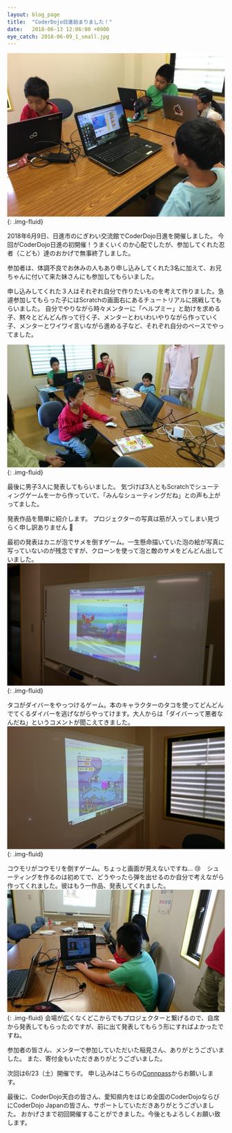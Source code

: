 ```yaml
---
layout: blog_page
title:  "CoderDojo日進始まりました！"
date:   2018-06-13 12:06:00 +0900
eye_catch: 2018-06-09_1_small.jpg
---
```


![CodeDojo日進開催中](/assets/img/2018-06-09_1.jpg){: .img-fluid}

2018年6月9日、日進市のにぎわい交流館でCoderDojo日進を開催しました。
今回がCoderDojo日進の初開催！うまくいくのか心配でしたが、参加してくれた忍者（こども）達のおかげで無事終了しました。

参加者は、体調不良でお休みの人もあり申し込みしてくれた3名に加えて、お兄ちゃんに付いて来た妹さんにも参加してもらいました。

申し込みしてくれた３人はそれぞれ自分で作りたいものを考えて作りました。急遽参加してもらった子にはScratchの画面右にあるチュートリアルに挑戦してもらいました。
自分でやりながら時々メンターに「ヘルプミー」と助けを求める子、黙々とどんどん作って行く子、メンターとわいわいやりながら作っていく子、メンターとワイワイ言いながら進める子など、それぞれ自分のペースでやってました。

![CodeDojo日進開催中](/assets/img/2018-06-09_2.jpg){: .img-fluid}

最後に男子3人に発表してもらいました。
気づけば3人ともScratchでシューティングゲームを一から作っていて、「みんなシューティングだね」との声も上がってました。

発表作品を簡単に紹介します。
プロジェクターの写真は筋が入ってしまい見づらく申し訳ありません :bow:

最初の発表はカニが泡でサメを倒すゲーム。一生懸命描いていた泡の絵が写真に写っていないのが残念ですが、クローンを使って泡と敵のサメをどんどん出していました。
![CodeDojo日進開催中](/assets/img/2018-06-09_3.jpg){: .img-fluid}

タコがダイバーをやっつけるゲーム。本のキャラクターのタコを使ってどんどんでてくるダイバーを逃げながらやってけます。大人からは「ダイバーって悪者なんだね」というコメントが聞こえてきました。
![CodeDojo日進開催中](/assets/img/2018-06-09_4.jpg){: .img-fluid}

コウモリがコウモリを倒すゲーム。ちょっと画面が見えないですね... :cry:　シューティングを作るのは初めてで、どうやったら弾を出せるのか自分で考えながら作ってくれました。彼はもう一作品、発表してくれました。
![CodeDojo日進開催中](/assets/img/2018-06-09_5.jpg){: .img-fluid}
会場が広くなくどこからでもプロジェクターと繋げるので、自席から発表してもらったのですが、前に出て発表してもらう形にすればよかったですね。

参加者の皆さん、メンターで参加していただいた稲見さん、ありがとうございました。
また、寄付金もいただきありがとうございました。

次回は6/23（土）開催です。
申し込みはこちらの[Connpass](https://coderdojo-nisshin.connpass.com/event/86340/)からお願いします。

最後に、CoderDojo天白の皆さん、愛知県内をはじめ全国のCoderDojoならびにCoderDojo Japanの皆さん、サポートしていただきありがとうございました。
おかげさまで初回開催することができました。今後ともよろしくお願い致します。
